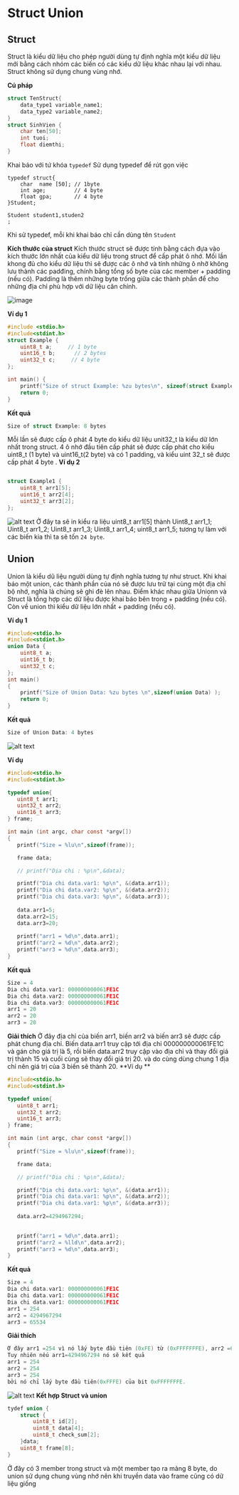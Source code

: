 # Struct Union
## Struct
Struct là kiểu dữ liệu cho phép người dùng tự định nghĩa một kiểu dữ liệu mới bằng cách nhóm các biến có các kiểu dữ liệu khác nhau lại với nhau. Struct không sử dụng chung vùng nhớ.

**Cú pháp**
```c
struct TenStruct{
    data_type1 variable_name1;
    data_type2 variable_name2;
}
struct SinhVien {
    char ten[50];
    int tuoi;
    float diemthi;
}
```
Khai báo với tứ khóa ```typedef```
Sử dụng typedef để rút gọn việc 
```
typedef struct{
    char  name [50]; // 1byte
    int age;         // 4 byte
    float gpa;       // 4 byte
}Student;

Student student1,studen2
;
```
Khi sử typedef, mỗi khi khai báo chỉ cần dùng tên ```Student```

**Kích thước của struct**
Kích thước struct sẽ được tính bằng cách đựa vào kích thước lớn nhất của kiểu dữ liệu trong struct để cấp phát ô nhớ. Mối lần khong đủ cho kiểu dữ liệu thì sẽ được các ô nhớ và tính những ô nhỡ không lưu thành các padđing, chính bằng tổng số byte của các member + padding (nếu có).
Padding là thêm những byte trống giữa các thành phần để cho những địa chỉ phù hợp với dữ liệu căn chỉnh. 

![image](1.png)

**Ví dụ 1**
```c
#include <stdio.h>
#include<stdint.h>
struct Example {
    uint8_t a;     // 1 byte
    uint16_t b;      // 2 bytes
    uint32_t c;     // 4 byte
};

int main() {
    printf("Size of struct Example: %zu bytes\n", sizeof(struct Example));
    return 0;
}
```

**Kết quả**
```c
Size of struct Example: 8 bytes
```
Mỗi lần sẽ được cấp ô phát 4 byte do kiểu dữ liệu unit32_t là kiểu dữ lớn nhất trong struct. 4 ô nhớ đầu tiên cấp phát sẽ được cấp phát cho kiểu uint8_t (1 byte) và uint16_t(2 byte) và có 1 padding, và kiểu uint 32_t sẽ được cấp phát 4 byte .
**Ví dụ 2**
```c

struct Example1 {
    uint8_t arr1[5];    
    uint16_t arr2[4];    
    uint32_t arr3[2];
};
```
![alt text](image.png)
Ở đây ta sẽ in kiểu ra liệu uint8_t arr1[5] thành 
Uint8_t arr1_1;
Uint8_t arr1_2;
Uint8_t arr1_3;
Uint8_t arr1_4;
uint8_t arr1_5;
tương tự làm với các biến kia thì ta sẽ tốn ```24 byte```.
## Union
Union là kiểu dũ liệu người dùng tự định nghĩa tương tự như struct. Khi khai báo một union, các thành phần của nó sẽ được lưu trữ tại cùng một địa chỉ bộ nhớ, nghĩa là chúng sẽ ghi đè lên nhau.
Điểm khác nhau giữa Unionn và Struct là tổng hợp các dữ liệu được khai báo bên trong + padding (nếu có). Còn về union thì kiểu dữ liệu lớn nhất + padding (nếu có).

**Ví dụ 1**
```c
#include<stdio.h>
#include<stdint.h>
union Data {
    uint8_t a;
    uint16_t b;
    uint32_t c;   
};
int main()
{
    printf("Size of Union Data: %zu bytes \n",sizeof(union Data) );
    return 0;
}
```
**Kết quả**
```c
Size of Union Data: 4 bytes 
```
![alt text](image-1.png)

 **Ví dụ**
 ```c
 #include<stdio.h>
#include<stdint.h>

typedef union{
    uint8_t arr1;
    uint32_t arr2;
    uint16_t arr3;
} frame;

int main (int argc, char const *argv[])
{
    printf("Size = %lu\n",sizeof(frame));

    frame data;

    // printf("Dia chi : %p\n",&data);

    printf("Dia chi data.var1: %p\n", &(data.arr1));
    printf("Dia chi data.var2: %p\n", &(data.arr2));
    printf("Dia chi data.var3: %p\n", &(data.arr3));
    
    data.arr1=5;
    data.arr2=15;
    data.arr3=20;
    
    printf("arr1 = %d\n",data.arr1);
    printf("arr2 = %d\n",data.arr2);
    printf("arr3 = %d\n",data.arr3);
}
 ```
 **Kết quả**
 ```c
 Size = 4
Dia chi data.var1: 000000000061FE1C
Dia chi data.var2: 000000000061FE1C
Dia chi data.var3: 000000000061FE1C
arr1 = 20
arr2 = 20
arr3 = 20
 ```
 **Giải thích** 
 Ở đây địa chỉ của biến arr1, biến arr2 và biến arr3 sẽ được cấp phát chung địa chỉ. Biến data.arr1 truy cập tới địa chỉ 000000000061FE1C và gán cho giá trị là 5, rồi biến data.arr2 truy cập vào địa chỉ và thay đổi giá trị thành 15 và cuối cùng sẽ thay đổi giá trị 20. và do cùng dùng chung 1 địa chỉ nên giá trị của 3 biến sẽ thành 20.
 **Ví dụ **
 ```c
 #include<stdio.h>
#include<stdint.h>

typedef union{
    uint8_t arr1;
    uint32_t arr2;
    uint16_t arr3;
} frame;

int main (int argc, char const *argv[])
{
    printf("Size = %lu\n",sizeof(frame));

    frame data;

    // printf("Dia chi : %p\n",&data);

    printf("Dia chi data.var1: %p\n", &(data.arr1));
    printf("Dia chi data.var1: %p\n", &(data.arr2));
    printf("Dia chi data.var1: %p\n", &(data.arr3));
    
    data.arr2=4294967294;

    
    printf("arr1 = %d\n",data.arr1);
    printf("arr2 = %lld\n",data.arr2);
    printf("arr3 = %d\n",data.arr3);
}
 ```
 **Kết quả**
 ```c
Size = 4
Dia chi data.var1: 000000000061FE1C
Dia chi data.var1: 000000000061FE1C
Dia chi data.var1: 000000000061FE1C
arr1 = 254
arr2 = 4294967294
arr3 = 65534
 ```
 **Giải thích**
 ```c
 Ở đây arr1 =254 vì nó lấy byte đầu tiên (0xFE) từ (0xFFFFFFFE), arr2 =65534 vì nó lấy hai byte đầu tiên (0xFFFE) từ (0xFFFFFFFE)  và arr3 = 4294967294 vì nó chiếm toàn bộ 4 bytes của 0xFFFFFFFE.
Tuy nhiên nếu arr1=4294967294 nó sẽ kết quả 
arr1 = 254
arr2 = 254
arr3 = 254
bởi nó chỉ lấy byte đầu tiên(0xFFFE) của bit 0xFFFFFFFE.
 ```
![alt text](image-2.png)
**Kết hợp Struct và union**
```c
tydef union {
    struct {
        uint8_t id[2];
        uint8_t data[4];
        uint8_t check_sum[2];
    }data;
    uint8_t frame[8];
}
```
Ở đây có 3 member trong struct và một member tạo ra mảng 8 byte, do union sử dụng chung vùng nhớ nên khi truyền data vào frame cũng có dữ liệu giống 